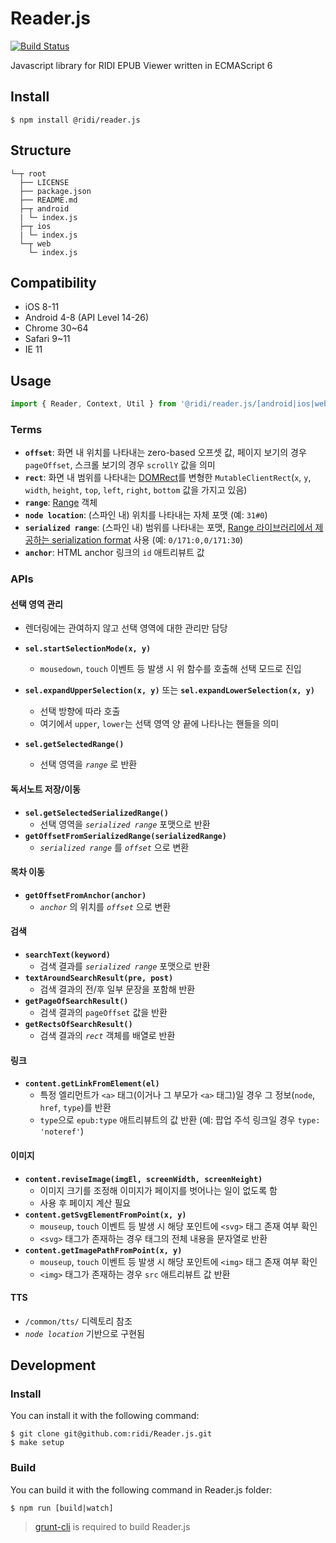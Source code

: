 # Reader.js
[![Build Status](https://travis-ci.org/ridi/Reader.js.svg?branch=master)](https://travis-ci.org/ridi/Reader.js)

Javascript library for RIDI EPUB Viewer written in ECMAScript 6

## Install
```
$ npm install @ridi/reader.js
```

## Structure
```
└─┬ root
  ├── LICENSE
  ├── package.json
  ├── README.md
  ├─┬ android
  | └─ index.js
  ├─┬ ios
  | └─ index.js
  └─┬ web
    └─ index.js
```

## Compatibility
- iOS 8-11
- Android 4-8 (API Level 14-26)
- Chrome 30~64
- Safari 9~11
- IE 11

## Usage

```js
import { Reader, Context, Util } from '@ridi/reader.js/[android|ios|web]';
```

### Terms

- **`offset`**: 화면 내 위치를 나타내는 zero-based 오프셋 값, 페이지 보기의 경우 `pageOffset`, 스크롤 보기의 경우 `scrollY` 값을 의미
- **`rect`**: 화면 내 범위를 나타내는 [DOMRect](https://developer.mozilla.org/en-US/docs/Web/API/DOMRect)를 변형한 `MutableClientRect`(`x`, `y`, `width`, `height`, `top`, `left`, `right`, `bottom` 값을 가지고 있음)
- **`range`**: [Range](https://developer.mozilla.org/ko/docs/Web/API/Range) 객체
- **`node location`**: (스파인 내) 위치를 나타내는 자체 포맷 (예: `31#0`)
- **`serialized range`**: (스파인 내) 범위를 나타내는 포맷, [Range 라이브러리에서 제공하는 serialization format](https://github.com/timdown/rangy/wiki/Serializer-Module#serialization-format) 사용 (예: `0/171:0,0/171:30`)
- **`anchor`**: HTML anchor 링크의 `id` 애트리뷰트 값

### APIs

#### 선택 영역 관리

- 렌더링에는 관여하지 않고 선택 영역에 대한 관리만 담당

- **`sel.startSelectionMode(x, y)`**
    - `mousedown`, `touch` 이벤트 등 발생 시 위 함수를 호출해 선택 모드로 진입
- **`sel.expandUpperSelection(x, y)`** 또는 **`sel.expandLowerSelection(x, y)`**
	- 선택 방향에 따라 호출
	- 여기에서 `upper`, `lower`는 선택 영역 양 끝에 나타나는 핸들을 의미
- **`sel.getSelectedRange()`**
	- 선택 영역을 *`range`* 로 반환

#### 독서노트 저장/이동

- **`sel.getSelectedSerializedRange()`**
	- 선택 영역을 *`serialized range`* 포맷으로 반환
- **`getOffsetFromSerializedRange(serializedRange)`**
	- *`serialized range`* 를 *`offset`* 으로 변환

#### 목차 이동

- **`getOffsetFromAnchor(anchor)`**
	- *`anchor`* 의 위치를  *`offset`* 으로 변환

#### 검색

- **`searchText(keyword)`**
	- 검색 결과를 *`serialized range`* 포맷으로 반환
- **`textAroundSearchResult(pre, post)`**
	- 검색 결과의 전/후 일부 문장을 포함해 반환
- **`getPageOfSearchResult()`**
	- 검색 결과의 `pageOffset` 값을 반환
- **`getRectsOfSearchResult()`**
	- 검색 결과의 *`rect`* 객체를 배열로 반환

#### 링크

- **`content.getLinkFromElement(el)`**
	- 특정 엘리먼트가 `<a>` 태그(이거나 그 부모가 `<a>` 태그)일 경우 그 정보(`node`, `href`, `type`)를 반환
	- `type`으로 `epub:type` 애트리뷰트의 값 반환 (예: 팝업 주석 링크일 경우 `type: 'noteref'`)

#### 이미지

- **`content.reviseImage(imgEl, screenWidth, screenHeight)`**
    - 이미지 크기를 조정해 이미지가 페이지를 벗어나는 일이 없도록 함
    - 사용 후 페이지 계산 필요
- **`content.getSvgElementFromPoint(x, y)`**
	- `mouseup`, `touch` 이벤트 등 발생 시 해당 포인트에 `<svg>` 태그 존재 여부 확인
	- `<svg>` 태그가 존재하는 경우 태그의 전체 내용을 문자열로 반환
- **`content.getImagePathFromPoint(x, y)`**
	- `mouseup`, `touch` 이벤트 등 발생 시 해당 포인트에 `<img>` 태그 존재 여부 확인
	- `<img>` 태그가 존재하는 경우 `src` 애트리뷰트 값 반환

#### TTS

- `/common/tts/` 디렉토리 참조
- *`node location`* 기반으로 구현됨


## Development

### Install
You can install it with the following command:
```
$ git clone git@github.com:ridi/Reader.js.git
$ make setup
```

### Build
You can build it with the following command in Reader.js folder:
```
$ npm run [build|watch]
```
> [grunt-cli](https://github.com/gruntjs/grunt-cli) is required to build Reader.js
